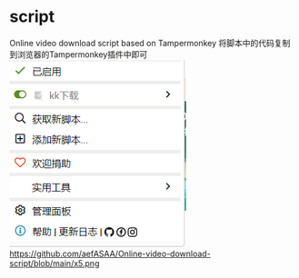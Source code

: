 # script
Online video download script based on Tampermonkey
将脚本中的代码复制到浏览器的Tampermonkey插件中即可
![Alt Text](https://github.com/aefASAA/Online-video-download-script/blob/main/x5.png)
https://github.com/aefASAA/Online-video-download-script/blob/main/x5.png
